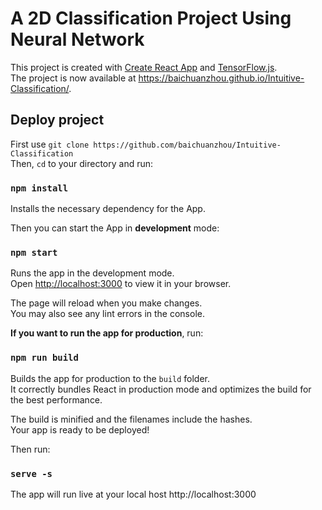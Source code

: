 # A 2D Classification Project Using Neural Network

This project is created with [Create React App](https://github.com/facebook/create-react-app) and [TensorFlow.js](https://www.tensorflow.org/js).\
The project is now available at https://baichuanzhou.github.io/Intuitive-Classification/.
## Deploy project

First use `git clone https://github.com/baichuanzhou/Intuitive-Classification` \
Then, `cd` to your directory and run: 

### `npm install`
Installs the necessary dependency for the App.

Then you can start the App in **development** mode:

### `npm start`
Runs the app in the development mode.\
Open [http://localhost:3000](http://localhost:3000) to view it in your browser.

The page will reload when you make changes.\
You may also see any lint errors in the console.

**If you want to run the app for production**, run:
### `npm run build`

Builds the app for production to the `build` folder.\
It correctly bundles React in production mode and optimizes the build for the best performance.

The build is minified and the filenames include the hashes.\
Your app is ready to be deployed!

Then run:
### `serve -s`
The app will run live at your local host http://localhost:3000

